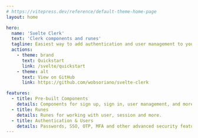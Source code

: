 ```yaml
---
# https://vitepress.dev/reference/default-theme-home-page
layout: home

hero:
  name: 'Svelte Clerk'
  text: 'Clerk components and runes'
  tagline: Easiest way to add authentication and user management to your Svelte application
  actions:
    - theme: brand
      text: Quickstart
      link: /svelte/quickstart
    - theme: alt
      text: View on GitHub
      link: https://github.com/wobsoriano/svelte-clerk

features:
  - title: Pre-built Components
    details: Components for sign up, sign in, user management, and more.
  - title: Runes
    details: Runes for working with user, session and more.
  - title: Authentication & Users
    details: Passwords, SSO, OTP, MFA and other advanced security features.
---
```

